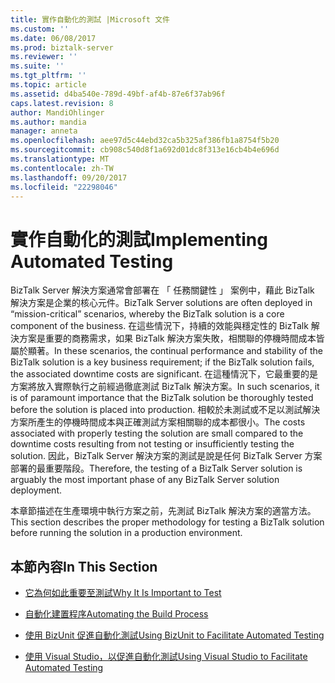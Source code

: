 ```yaml
---
title: 實作自動化的測試 |Microsoft 文件
ms.custom: ''
ms.date: 06/08/2017
ms.prod: biztalk-server
ms.reviewer: ''
ms.suite: ''
ms.tgt_pltfrm: ''
ms.topic: article
ms.assetid: d4ba540e-789d-49bf-af4b-87e6f37ab96f
caps.latest.revision: 8
author: MandiOhlinger
ms.author: mandia
manager: anneta
ms.openlocfilehash: aee97d5c44ebd32ca5b325af386fb1a8754f5b20
ms.sourcegitcommit: cb908c540d8f1a692d01dc8f313e16cb4b4e696d
ms.translationtype: MT
ms.contentlocale: zh-TW
ms.lasthandoff: 09/20/2017
ms.locfileid: "22298046"
---
```

# <a name="implementing-automated-testing"></a><span data-ttu-id="3f464-102">實作自動化的測試</span><span class="sxs-lookup"><span data-stu-id="3f464-102">Implementing Automated Testing</span></span>
<span data-ttu-id="3f464-103">BizTalk Server 解決方案通常會部署在 「 任務關鍵性 」 案例中，藉此 BizTalk 解決方案是企業的核心元件。</span><span class="sxs-lookup"><span data-stu-id="3f464-103">BizTalk Server solutions are often deployed in “mission-critical” scenarios, whereby the BizTalk solution is a core component of the business.</span></span> <span data-ttu-id="3f464-104">在這些情況下，持續的效能與穩定性的 BizTalk 解決方案是重要的商務需求，如果 BizTalk 解決方案失敗，相關聯的停機時間成本皆屬於顯著。</span><span class="sxs-lookup"><span data-stu-id="3f464-104">In these scenarios, the continual performance and stability of the BizTalk solution is a key business requirement; if the BizTalk solution fails, the associated downtime costs are significant.</span></span> <span data-ttu-id="3f464-105">在這種情況下，它最重要的是方案將放入實際執行之前經過徹底測試 BizTalk 解決方案。</span><span class="sxs-lookup"><span data-stu-id="3f464-105">In such scenarios, it is of paramount importance that the BizTalk solution be thoroughly tested before the solution is placed into production.</span></span> <span data-ttu-id="3f464-106">相較於未測試或不足以測試解決方案所產生的停機時間成本與正確測試方案相關聯的成本都很小。</span><span class="sxs-lookup"><span data-stu-id="3f464-106">The costs associated with properly testing the solution are small compared to the downtime costs resulting from not testing or insufficiently testing the solution.</span></span> <span data-ttu-id="3f464-107">因此，BizTalk Server 解決方案的測試是說是任何 BizTalk Server 方案部署的最重要階段。</span><span class="sxs-lookup"><span data-stu-id="3f464-107">Therefore, the testing of a BizTalk Server solution is arguably the most important phase of any BizTalk Server solution deployment.</span></span>  
  
 <span data-ttu-id="3f464-108">本章節描述在生產環境中執行方案之前，先測試 BizTalk 解決方案的適當方法。</span><span class="sxs-lookup"><span data-stu-id="3f464-108">This section describes the proper methodology for testing a BizTalk solution before running the solution in a production environment.</span></span>  
  
## <a name="in-this-section"></a><span data-ttu-id="3f464-109">本節內容</span><span class="sxs-lookup"><span data-stu-id="3f464-109">In This Section</span></span>  
  
-   [<span data-ttu-id="3f464-110">它為何如此重要至測試</span><span class="sxs-lookup"><span data-stu-id="3f464-110">Why It Is Important to Test</span></span>](../technical-guides/why-it-is-important-to-test.md)  
  
-   [<span data-ttu-id="3f464-111">自動化建置程序</span><span class="sxs-lookup"><span data-stu-id="3f464-111">Automating the Build Process</span></span>](../technical-guides/automating-the-build-process.md)  
  
-   [<span data-ttu-id="3f464-112">使用 BizUnit 促進自動化測試</span><span class="sxs-lookup"><span data-stu-id="3f464-112">Using BizUnit to Facilitate Automated Testing</span></span>](../technical-guides/using-bizunit-to-facilitate-automated-testing.md)  
  
-   [<span data-ttu-id="3f464-113">使用 Visual Studio，以促進自動化測試</span><span class="sxs-lookup"><span data-stu-id="3f464-113">Using Visual Studio to Facilitate Automated Testing</span></span>](../technical-guides/using-visual-studio-to-facilitate-automated-testing.md)